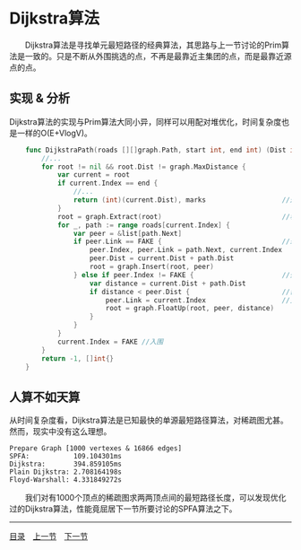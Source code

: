 # Dijkstra算法
　　Dijkstra算法是寻找单元最短路径的经典算法，其思路与上一节讨论的Prim算法是一致的。只是不断从外围挑选的点，不再是最靠近主集团的点，而是最靠近源点的点。

## 实现 & 分析
Dijkstra算法的实现与Prim算法大同小异，同样可以用配对堆优化，时间复杂度也是一样的O(E+VlogV)。
```go
	func DijkstraPath(roads [][]graph.Path, start int, end int) (Dist int, marks []int) {
		//...
		for root != nil && root.Dist != graph.MaxDistance {
			var current = root
			if current.Index == end {
				//...
				return (int)(current.Dist), marks					//返回最短路径
			}
			root = graph.Extract(root)								//移出外围
			for _, path := range roads[current.Index] {
				var peer = &list[path.Next]
				if peer.Link == FAKE {								//未涉及点，纳入外围
					peer.Index, peer.Link = path.Next, current.Index
					peer.Dist = current.Dist + path.Dist
					root = graph.Insert(root, peer)
				} else if peer.Index != FAKE {						//外围点
					var distance = current.Dist + path.Dist
					if distance < peer.Dist { 						//需要调整
						peer.Link = current.Index					//更新最近邻
						root = graph.FloatUp(root, peer, distance)
					}
				}
			}
			current.Index = FAKE //入围
		}
		return -1, []int{}
	}
```

## 人算不如天算
从时间复杂度看，Dijkstra算法是已知最快的单源最短路径算法，对稀疏图尤甚。然而，现实中没有这么理想。

	Prepare Graph [1000 vertexes & 16866 edges]
	SPFA:           109.104301ms
	Dijkstra:       394.859105ms
	Plain Dijkstra: 2.708164198s
	Floyd-Warshall: 4.331849272s

　　我们对有1000个顶点的稀疏图求两两顶点间的最短路径长度，可以发现优化过的Dijkstra算法，性能竟屈居下一节所要讨论的SPFA算法之下。

---
[目录](../index.md)　[上一节](07-B.md)　[下一节](07-D.md)
